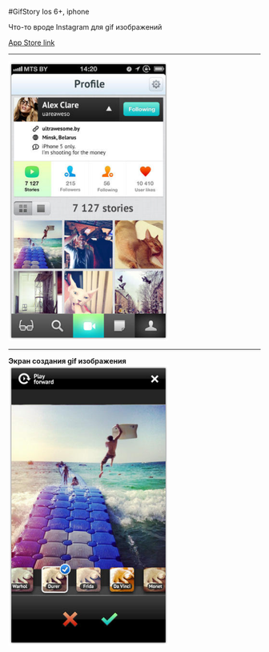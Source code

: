 #GifStory
Ios 6+, iphone

Что-то вроде Instagram для gif изображений

[App Store link](https://itunes.apple.com/app/id574222617)  

---
<img src="screenshots/1.png" width="320">  

---
**Экран создания gif изображения**  
<img src="screenshots/2.png" width="320">  